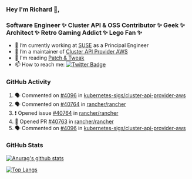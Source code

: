 ### Hey I'm Richard 👋, 

<h3 align="left">Software Engineer ✨ Cluster API & OSS Contributor ✨ Geek ✨ Architect ✨ Retro Gaming Addict ✨ Lego Fan ✨</h3>

- 🔭 I’m currently working at [SUSE](https://www.suse.com/) as a Principal Engineer
- 👯 I’m a maintainer of [Cluster API Provider AWS](https://github.com/kubernetes-sigs/cluster-api-provider-aws)
- 💬 I'm reading [Patch & Tweak](https://bjooks.com/products/patch-tweak-exploring-modular-synthesis)
- 📫 How to reach me: [![Twitter Badge](https://img.shields.io/badge/-@fruit_case-00acee?style=flat&logo=Twitter&logoColor=white)](https://twitter.com/intent/follow?screen_name=fruit_case "Follow on Twitter")

### GitHub Activity 

<!--START_SECTION:activity-->
1. 🗣 Commented on [#4096](https://github.com/kubernetes-sigs/cluster-api-provider-aws/issues/4096) in [kubernetes-sigs/cluster-api-provider-aws](https://github.com/kubernetes-sigs/cluster-api-provider-aws)
2. 🗣 Commented on [#40764](https://github.com/rancher/rancher/issues/40764) in [rancher/rancher](https://github.com/rancher/rancher)
3. ❗️ Opened issue [#40764](https://github.com/rancher/rancher/issues/40764) in [rancher/rancher](https://github.com/rancher/rancher)
4. 💪 Opened PR [#40763](https://github.com/rancher/rancher/pull/40763) in [rancher/rancher](https://github.com/rancher/rancher)
5. 🗣 Commented on [#4096](https://github.com/kubernetes-sigs/cluster-api-provider-aws/issues/4096) in [kubernetes-sigs/cluster-api-provider-aws](https://github.com/kubernetes-sigs/cluster-api-provider-aws)
<!--END_SECTION:activity-->

### GitHub Stats

[![Anurag's github stats](https://github-readme-stats.vercel.app/api?username=richardcase&count_private=true&show_icons=true)](https://github.com/anuraghazra/github-readme-stats)

[![Top Langs](https://github-readme-stats.vercel.app/api/top-langs/?username=richardcase&hide=html&layout=compact)](https://github.com/anuraghazra/github-readme-stats)
